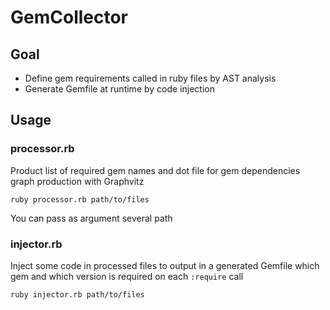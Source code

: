 # GemCollector

## Goal
- Define gem requirements called in ruby files by AST analysis
- Generate Gemfile at runtime by code injection

## Usage

### processor.rb
Product list of required gem names and dot file for gem dependencies graph production with Graphvitz
```
ruby processor.rb path/to/files
```
You can pass as argument several path

### injector.rb
Inject some code in processed files to output in a generated Gemfile which gem and which version is required on each `:require` call
```
ruby injector.rb path/to/files
``` 